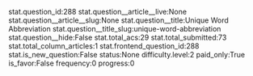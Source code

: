 stat.question_id:288
stat.question__article__live:None
stat.question__article__slug:None
stat.question__title:Unique Word Abbreviation
stat.question__title_slug:unique-word-abbreviation
stat.question__hide:False
stat.total_acs:29
stat.total_submitted:73
stat.total_column_articles:1
stat.frontend_question_id:288
stat.is_new_question:False
status:None
difficulty.level:2
paid_only:True
is_favor:False
frequency:0
progress:0
